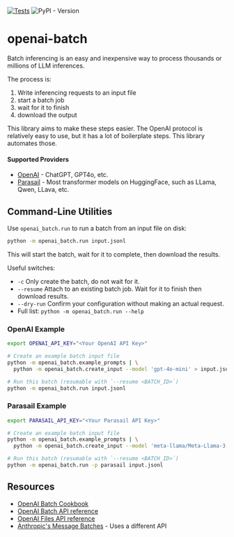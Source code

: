 [![Tests](https://github.com/parasail-ai/openai-batch/actions/workflows/tests.yml/badge.svg)](https://github.com/parasail-ai/openai-batch/actions/workflows/tests.yml)
![PyPI - Version](https://img.shields.io/pypi/v/openai-batch)

# openai-batch

Batch inferencing is an easy and inexpensive way to process thousands or millions of LLM inferences.

The process is:
1. Write inferencing requests to an input file
2. start a batch job
3. wait for it to finish
4. download the output

This library aims to make these steps easier. The OpenAI protocol is relatively easy to use, but it has a lot of boilerplate steps. This library automates those.

#### Supported Providers

* [OpenAI](https://openai.com/) - ChatGPT, GPT4o, etc.
* [Parasail](https://parasail.io/) - Most transformer models on HuggingFace, such as LLama, Qwen, LLava, etc.


## Command-Line Utilities

Use `openai_batch.run` to run a batch from an input file on disk:
```bash
python -m openai_batch.run input.jsonl
```

This will start the batch, wait for it to complete, then download the results.

Useful switches:
* `-c` Only create the batch, do not wait for it.
* `--resume` Attach to an existing batch job. Wait for it to finish then download results.
* `--dry-run` Confirm your configuration without making an actual request.
* Full list: `python -m openai_batch.run --help`

### OpenAI Example
```bash
export OPENAI_API_KEY="<Your OpenAI API Key>"

# Create an example batch input file
python -m openai_batch.example_prompts | \
  python -m openai_batch.create_input --model 'gpt-4o-mini' > input.jsonl

# Run this batch (resumable with `--resume <BATCH_ID>`)
python -m openai_batch.run input.jsonl
```

### Parasail Example

```bash
export PARASAIL_API_KEY="<Your Parasail API Key>"

# Create an example batch input file
python -m openai_batch.example_prompts | \
  python -m openai_batch.create_input --model 'meta-llama/Meta-Llama-3-8B-Instruct' > input.jsonl

# Run this batch (resumable with `--resume <BATCH_ID>`)
python -m openai_batch.run -p parasail input.jsonl
```

## Resources

* [OpenAI Batch Cookbook](https://cookbook.openai.com/examples/batch_processing)
* [OpenAI Batch API reference](https://platform.openai.com/docs/api-reference/batch)
* [OpenAI Files API reference](https://platform.openai.com/docs/api-reference/files)
* [Anthropic's Message Batches](https://www.anthropic.com/news/message-batches-api) - Uses a different API